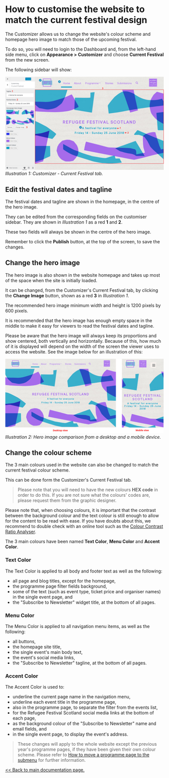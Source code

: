 # How to customise the website to match the current festival design

The Customizer allows us to change the website's colour scheme and homepage hero image to match those of the upcoming festival.

To do so, you will need to login to the Dashboard and, from the left-hand side menu, click on **Appearance > Customizer** and choose **Current Festival** from the new screen.

The following sidebar will show:

![Customizer - Current Festival tab](assets/customizer-current-festival.jpg)
*Illustration 1: Customizer - Current Festival tab.*

## Edit the festival dates and tagline

The festival dates and tagline are shown in the homepage, in the centre of the hero image.

They can be edited from the corresponding fields on the customiser sidebar. They are shown in *Illustration 1* as a red **1** and **2**.

These two fields will always be shown in the centre of the hero image.

Remember to click the **Publish** button, at the top of the screen, to save the changes.

## Change the hero image

The hero image is also shown in the website homepage and takes up most of the space when the site is initially loaded.

It can be changed, from the Customizer's Current Festival tab, by clicking the **Change Image** button, shown as a red **3** in *Illustration 1*.

The recommended hero image minimum width and height is 1200 pixels by 600 pixels.

It is recommended that the hero image has enough empty space in the middle to make it easy for viewers to read the festival dates and tagline.

Please be aware that the hero image will always keep its proportions and show centered, both vertically and horizontally. Because of this, how much of it is displayed will depend on the width of the screen the viewer uses to access the website. See the image below for an illustration of this:

![Desktop vs Mobile view](assets/desktop-vs-mobile-view.jpg)
*Illustration 2: Hero image comparison from a desktop and a mobile device.*

## Change the colour scheme

The 3 main colours used in the website can also be changed to match the current festival colour scheme.

This can be done form the Customizer's Current Festival tab.

> Please note that you will need to have the new colours **HEX code** in order to do this. If you are not sure what the colours' codes are, please request them from the graphic designer.

Please note that, when choosing colours, it is important that the contrast between the background colour and the text colour is still enough to allow for the content to be read with ease. If you have doubts about this, we recommend to double check with an online tool such as the [Colour Contrast Ratio Analyser](http://juicystudio.com/services/luminositycontrastratio.php).

The 3 main colours have been named **Text Color**, **Menu Color** and **Accent Color**.

### Text Color

The Text Color is applied to all body and footer text as well as the following:

* all page and blog titles, except for the homepage,
* the programme page filter fields background,
* some of the text (such as event type, ticket price and organiser names) in the single event page, and
* the "Subscribe to Newsletter" widget title, at the bottom of all pages.

### Menu Color

The Menu Color is applied to all navigation menu items, as well as the following:

* all buttons,
* the homepage site title,
* the single event's main body text,
* the event's social media links,
* the "Subscribe to Newsletter" tagline, at the bottom of all pages.

### Accent Color

The Accent Color is used to:

* underline the current page name in the navigation menu,
* underline each event title in the programme page,
* also in the programme page, to separate the filter from the events list,
* for the Refugee Festival Scotland social media links at the bottom of each page,
* as the background colour of the "Subscribe to Newsletter" name and email fields, and
* in the single event page, to display the event's address.

> These changes will apply to the whole website except the previous year's programme pages, if they have been given their own colour scheme. Please refer to [How to move a programme page to the submenu](archive-a-programme-page.md) for further information.


[<< Back to main documentation page.](README.MD)
